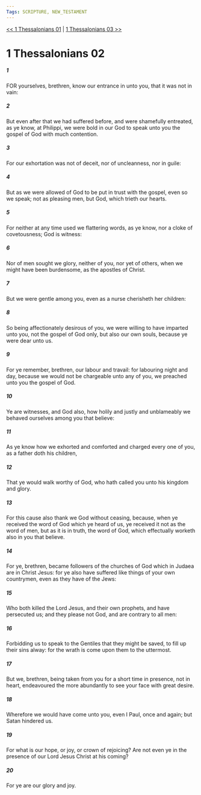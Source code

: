 ```yaml
---
Tags: SCRIPTURE, NEW_TESTAMENT
---
```


[<< 1 Thessalonians 01](NEW_TESTAMENT/13_1_Thessalonians/1_Thessalonians_01.md) | [1 Thessalonians 03 >>](NEW_TESTAMENT/13_1_Thessalonians/1_Thessalonians_03.md)

# 1 Thessalonians 02

##### 1
 FOR yourselves, brethren, know our entrance in unto you, that it was not in vain:
##### 2
 But even after that we had suffered before, and were shamefully entreated, as ye know, at Philippi, we were bold in our God to speak unto you the gospel of God with much contention.
##### 3
 For our exhortation was not of deceit, nor of uncleanness, nor in guile:
##### 4
 But as we were allowed of God to be put in trust with the gospel, even so we speak; not as pleasing men, but God, which trieth our hearts.
##### 5
 For neither at any time used we flattering words, as ye know, nor a cloke of covetousness; God is witness:
##### 6
 Nor of men sought we glory, neither of you, nor yet of others, when we might have been burdensome, as the apostles of Christ.
##### 7
 But we were gentle among you, even as a nurse cherisheth her children:
##### 8
 So being affectionately desirous of you, we were willing to have imparted unto you, not the gospel of God only, but also our own souls, because ye were dear unto us.
##### 9
 For ye remember, brethren, our labour and travail: for labouring night and day, because we would not be chargeable unto any of you, we preached unto you the gospel of God.
##### 10
 Ye are witnesses, and God also, how holily and justly and unblameably we behaved ourselves among you that believe:
##### 11
 As ye know how we exhorted and comforted and charged every one of you, as a father doth his children,
##### 12
 That ye would walk worthy of God, who hath called you unto his kingdom and glory.
##### 13
 For this cause also thank we God without ceasing, because, when ye received the word of God which ye heard of us, ye received it not as the word of men, but as it is in truth, the word of God, which effectually worketh also in you that believe.
##### 14
 For ye, brethren, became followers of the churches of God which in Judaea are in Christ Jesus: for ye also have suffered like things of your own countrymen, even as they have of the Jews:
##### 15
 Who both killed the Lord Jesus, and their own prophets, and have persecuted us; and they please not God, and are contrary to all men:
##### 16
 Forbidding us to speak to the Gentiles that they might be saved, to fill up their sins alway: for the wrath is come upon them to the uttermost.
##### 17
 But we, brethren, being taken from you for a short time in presence, not in heart, endeavoured the more abundantly to see your face with great desire.
##### 18
 Wherefore we would have come unto you, even I Paul, once and again; but Satan hindered us.
##### 19
 For what is our hope, or joy, or crown of rejoicing? Are not even ye in the presence of our Lord Jesus Christ at his coming?
##### 20
 For ye are our glory and joy.
